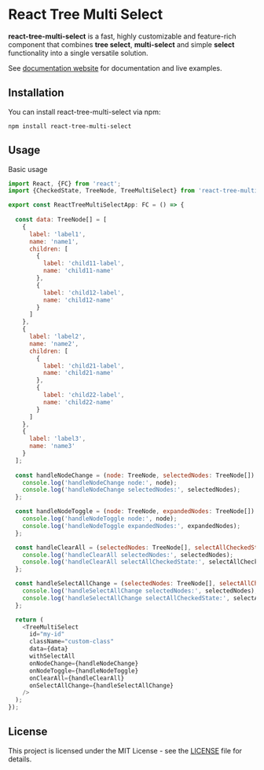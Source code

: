 # React Tree Multi Select

**react-tree-multi-select** is a fast, highly customizable and feature-rich component that combines **tree select**, **multi-select** and simple **select** functionality into a single versatile solution.

See [documentation website](https://maksimkoniukhau.github.io/react-tree-multi-select/) for documentation and live examples.

## Installation
You can install react-tree-multi-select via npm:

```
npm install react-tree-multi-select
```

## Usage
Basic usage

```js
import React, {FC} from 'react';
import {CheckedState, TreeNode, TreeMultiSelect} from 'react-tree-multi-select';

export const ReactTreeMultiSelectApp: FC = () => {
  
  const data: TreeNode[] = [
    {
      label: 'label1',
      name: 'name1',
      children: [
        {
          label: 'child11-label',
          name: 'child11-name'
        },
        {
          label: 'child12-label',
          name: 'child12-name'
        }
      ]
    },
    {
      label: 'label2',
      name: 'name2',
      children: [
        {
          label: 'child21-label',
          name: 'child21-name'
        },
        {
          label: 'child22-label',
          name: 'child22-name'
        }
      ]
    },
    {
      label: 'label3',
      name: 'name3'
    }
  ];
  
  const handleNodeChange = (node: TreeNode, selectedNodes: TreeNode[]): void => {
    console.log('handleNodeChange node:', node);
    console.log('handleNodeChange selectedNodes:', selectedNodes);
  };

  const handleNodeToggle = (node: TreeNode, expandedNodes: TreeNode[]): void => {
    console.log('handleNodeToggle node:', node);
    console.log('handleNodeToggle expandedNodes:', expandedNodes);
  };

  const handleClearAll = (selectedNodes: TreeNode[], selectAllCheckedState: CheckedState | undefined): void => {
    console.log('handleClearAll selectedNodes:', selectedNodes);
    console.log('handleClearAll selectAllCheckedState:', selectAllCheckedState);
  };

  const handleSelectAllChange = (selectedNodes: TreeNode[], selectAllCheckedState: CheckedState): void => {
    console.log('handleSelectAllChange selectedNodes:', selectedNodes);
    console.log('handleSelectAllChange selectAllCheckedState:', selectAllCheckedState);
  };

  return (
    <TreeMultiSelect
      id="my-id"
      className="custom-class"
      data={data}
      withSelectAll
      onNodeChange={handleNodeChange}
      onNodeToggle={handleNodeToggle}
      onClearAll={handleClearAll}
      onSelectAllChange={handleSelectAllChange}
    />
  );
});
```

## License
This project is licensed under the MIT License - see the [LICENSE](https://github.com/maksimkoniukhau/react-tree-multi-select/blob/main/LICENSE) file for details.
